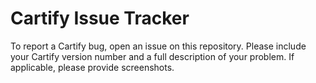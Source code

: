 # Cartify Issue Tracker
To report a Cartify bug, open an issue on this repository. Please include your Cartify version number and a full description of your problem. If applicable, please provide screenshots.
